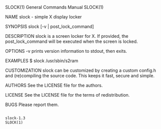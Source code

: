 SLOCK(1)                                                      General Commands Manual                                                     SLOCK(1)

NAME
       slock - simple X display locker

SYNOPSIS
       slock [-v | post_lock_command]

DESCRIPTION
       slock is a screen locker for X. If provided, the post_lock_command will be executed when the screen is locked.

OPTIONS
       -v     prints version information to stdout, then exits.

EXAMPLES
       $ slock /usr/sbin/s2ram

CUSTOMIZATION
       slock can be customized by creating a custom config.h and (re)compiling the source code. This keeps it fast, secure and simple.

AUTHORS
       See the LICENSE file for the authors.

LICENSE
       See the LICENSE file for the terms of redistribution.

BUGS
       Please report them.

                                                                     slock-1.3                                                            SLOCK(1)
